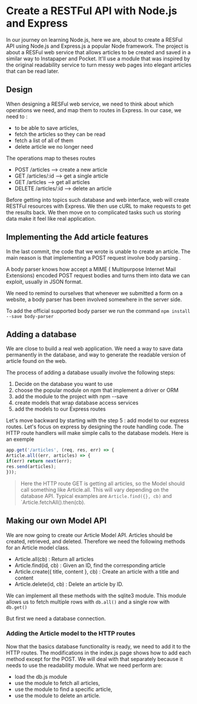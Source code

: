 
# Create a RESTFul API with Node.js and Express

In our journey on learning Node.js, here we are, about to create a RESFul API using Node.js and Express.js a popular Node framework.
The project is about a RESFul web service that allows articles to be created and saved in a similar way to Instapaper and Pocket. It'll use a module that was inspired by the original readability service to turn messy web pages into elegant articles that can be read later.

## Design

When designing a RESFul web service, we need to think about which operations we need, and map them to routes in Express. In our case, we need to :

- to be able to save articles,
- fetch the articles so they can be read
- fetch a list of all of them
- delete article we no longer need

The operations map to theses routes

- POST /articles         --> create a new article
- GET /articles/:id      --> get a single article
- GET /articles          --> get all articles
- DELETE /articles/:id   --> delete an article
  
Before getting into topics such database and web interface, web will create RESTFul resources with Express.
We then use cURL to make requests to get the results back. We then move on to complicated tasks such us storing data make it feel like real application.

## Implementing the Add article features

In the last commit, the code that we wrote is unable to create an article. The main reason is that implementing a POST request involve body parsing .

A body parser knows how accept a MIME ( Multipurpose Internet Mail Extensions) encoded POST request bodies and turns them into data we can exploit, usually in JSON format.

We need to remind to ourselves that whenever we submitted a form on a website, a body parser has been involved somewhere in the server side.

To add the official supported body parser we run the command
`npm install --save body-parser`

## Adding a database

We are close to build a real web application. We need a way to save data permanently in the database,
and way to generate the readable version of article found on the web.

The process of adding a database usually involve the following steps:

1. Decide on the database you want to use
2. choose the popular module on npm that implement a driver or ORM
3. add the module to the project with npm --save
4. create models that wrap database access services
5. add the models to our Express routes

Let's move backward by starting with the step 5 : add model to our express routes.
Let's focus on express by designing the route handling code. The HTTP route handlers will make simple calls to the database models. Here is an exemple

```js
app.get('/articles', (req, res, err) => {
Article.all((err, articles) => {
if(err) return next(err);
res.send(articles);
}));
```

> Here the HTTP route GET is getting all articles, so the Model should call something like Article.all. This will vary depending on the database API. Typical examples are `Article.find({}, cb)` and `Article.fetchAll().then(cb).

## Making our own Model API

We are now going to create our Article Model API. Articles should be created, retrieved, and deleted. Therefore we need the following methods for an Article model class.

- Article.all(cb)  : Return all articles
- Article.find(id, cb) : Given an ID, find the corresponding article
- Article.create({ title, content }, cb) : Create an article with a title and content
- Article.delete(id, cb) : Delete an article by ID.

We can implement all these methods with the sqlite3 module. This module allows us to fetch multiple rows with `db.all()` and a single row with `db.get()`

But first we need a database connection.

### Adding the Article model to the HTTP routes

Now that the basics database functionality is ready, we need to add it to the HTTP routes. The modifications in the index.js page shows how to add each method except for the  POST. We will deal with that separately because it needs to use the readability module. What we need perform are:

- load the db.js module
- use the module to fetch all articles,
- use the module to find a specific article,
- use the module to delete an article.
